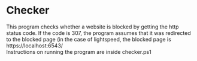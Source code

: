 # Checker
This program checks whether a website is blocked by getting the http status code. If the code is 307, the program assumes that it was redirected to the blocked page (in the case of lightspeed, the blocked page is https://localhost:6543/  
Instructions on running the program are inside checker.ps1

